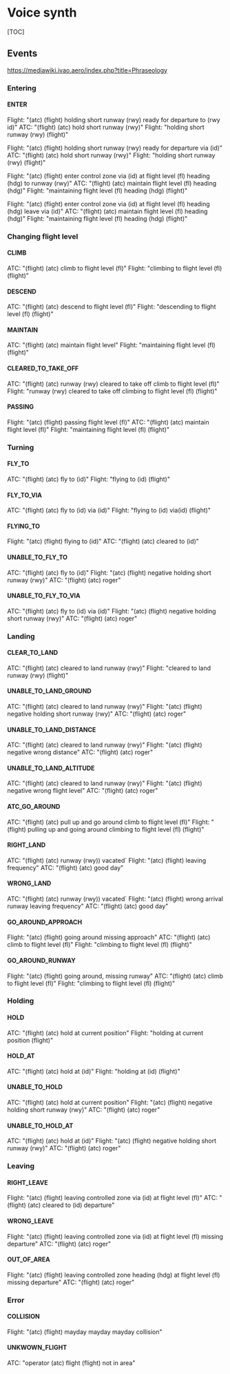 # Voice synth

[TOC]

## Events

https://mediawiki.ivao.aero/index.php?title=Phraseology

### Entering

#### ENTER

Flight: "(atc) (flight) holding short runway (rwy) ready for departure to (rwy id)"
ATC:    "(flight) (atc) hold short runway (rwy)"
Flight: "holding short runway (rwy) (flight)"

Flight: "(atc) (flight) holding short runway (rwy) ready for departure via (id)"
ATC:    "(flight) (atc) hold short runway (rwy)"
Flight: "holding short runway (rwy) (flight)"

Flight: "(atc) (flight) enter control zone via (id) at flight level (fl) heading (hdg) to runway (rwy)"
ATC:    "(flight) (atc) maintain flight level (fl) heading (hdg)"
Flight: "maintaining flight level (fl) heading (hdg) (flight)"

Flight: "(atc) (flight) enter control zone via (id) at flight level (fl) heading (hdg) leave via (id)"
ATC:    "(flight) (atc) maintain flight level (fl) heading (hdg)"
Flight: "maintaining flight level (fl) heading (hdg) (flight)"

### Changing flight level

#### CLIMB

ATC:    "(flight) (atc) climb to flight level (fl)"
Flight: "climbing to flight level (fl) (flight)"

#### DESCEND

ATC:    "(flight) (atc) descend to flight level (fl)"
Flight: "descending to flight level (fl) (flight)"

#### MAINTAIN

ATC:    "(flight) (atc) maintain flight level"
Flight: "maintaining flight level (fl) (flight)"

#### CLEARED_TO_TAKE_OFF

ATC:    "(flight) (atc) runway (rwy) cleared to take off climb to flight level (fl)"
Flight: "runway (rwy) cleared to take off climbing to flight level (fl) (flight)"

#### PASSING

Flight: "(atc) (flight) passing flight level (fl)"
ATC:    "(flight) (atc) maintain flight level (fl)"
Flight: "maintaining flight level (fl) (flight)"

### Turning

#### FLY_TO

ATC:    "(flight) (atc) fly to (id)"
Flight: "flying to (id) (flight)"

#### FLY_TO_VIA

ATC:    "(flight) (atc) fly to (id) via (id)"
Flight: "flying to (id) via(id) (flight)"

#### FLYING_TO

Flight: "(atc) (flight) flying to (id)"
ATC:    "(flight) (atc) cleared to (id)"

#### UNABLE_TO_FLY_TO

ATC:    "(flight) (atc) fly to (id)"
Flight: "(atc) (flight) negative holding short runway (rwy)"
ATC:    "(flight) (atc) roger"

#### UNABLE_TO_FLY_TO_VIA

ATC:    "(flight) (atc) fly to (id) via (id)"
Flight: "(atc) (flight) negative holding short runway (rwy)"
ATC:    "(flight) (atc) roger"

### Landing

#### CLEAR_TO_LAND

ATC:    "(flight) (atc) cleared to land runway (rwy)"
Flight: "cleared to land runway (rwy) (flight)"

#### UNABLE_TO_LAND_GROUND

ATC:    "(flight) (atc) cleared to land runway (rwy)"
Flight: "(atc) (flight) negative holding short runway (rwy)"
ATC:    "(flight) (atc) roger"

#### UNABLE_TO_LAND_DISTANCE

ATC:    "(flight) (atc) cleared to land runway (rwy)"
Flight: "(atc) (flight) negative wrong distance"
ATC:    "(flight) (atc) roger"

#### UNABLE_TO_LAND_ALTITUDE

ATC:    "(flight) (atc) cleared to land runway (rwy)"
Flight: "(atc) (flight) negative wrong flight level"
ATC:    "(flight) (atc) roger"

#### ATC_GO_AROUND

ATC:    "(flight) (atc) pull up and go around climb to flight level (fl)"
Flight: "(flight) pulling up and going around climbing to flight level (fl) (flight)"

#### RIGHT_LAND

ATC:    "(flight) (atc) runway (rwy)) vacated`
Flight: "(atc) (flight) leaving frequency"
ATC:    "(flight) (atc) good day"

#### WRONG_LAND

ATC:    "(flight) (atc) runway (rwy)) vacated`
Flight: "(atc) (flight) wrong arrival runway leaving frequency"
ATC:    "(flight) (atc) good day"

#### GO_AROUND_APPROACH

Flight: "(atc) (flight) going around missing approach"
ATC:    "(flight) (atc) climb to flight level (fl)"
Flight: "climbing to flight level (fl) (flight)"

#### GO_AROUND_RUNWAY

Flight: "(atc) (flight) going around, missing runway"
ATC:    "(flight) (atc) climb to flight level (fl)"
Flight: "climbing to flight level (fl) (flight)"

### Holding

#### HOLD

ATC:    "(flight) (atc) hold at current position"
Flight: "holding at current position (flight)"

#### HOLD_AT

ATC:    "(flight) (atc) hold at (id)"
Flight: "holding at (id) (flight)"

#### UNABLE_TO_HOLD

ATC:    "(flight) (atc) hold at current position"
Flight: "(atc) (flight) negative holding short runway (rwy)"
ATC:    "(flight) (atc) roger"

#### UNABLE_TO_HOLD_AT

ATC:    "(flight) (atc) hold at (id)"
Flight: "(atc) (flight) negative holding short runway (rwy)"
ATC:    "(flight) (atc) roger"

### Leaving

#### RIGHT_LEAVE

Flight: "(atc) (flight) leaving controlled zone via (id) at flight level (fl)"
ATC:    "(flight) (atc) cleared to (id) departure"

#### WRONG_LEAVE

Flight: "(atc) (flight) leaving controlled zone via (id) at flight level (fl) missing departure"
ATC:    "(flight) (atc) roger"

#### OUT_OF_AREA

Flight: "(atc) (flight) leaving controlled zone heading (hdg) at flight level (fl) missing departure"
ATC:    "(flight) (atc) roger"

### Error

#### COLLISION

Flight: "(atc) (flight) mayday mayday mayday collision"

#### UNKWOWN_FLIGHT

ATC:    "operator (atc) flight (flight) not in area"
